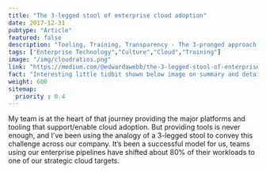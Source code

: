 ```yaml
---
title: "The 3-legged stool of enterprise cloud adoption"
date: 2017-12-31
pubtype: "Article"
featured: false
description: "Tooling, Training, Transparency - The 3-pronged approach to successful cloud adoption in the enterprise."
tags: ["Enterprise Technology","Culture","Cloud","Training"]
image: "/img/cloudratios.png"
link: "https://medium.com/@edwardawebb/the-3-legged-stool-of-enterprise-cloud-adoption-b16db3fba97d"
fact: "Interesting little tidbit shown below image on summary and detail page"
weight: 600
sitemap:
  priority : 0.4
---
```


My team is at the heart of that journey providing the major platforms and tooling that support/enable cloud adoption. But providing tools is never enough, and I’ve been using the analogy of a 3-legged stool to convey this challenge across our company. It’s been a successful model for us, teams using our enterprise pipelines have shifted about 80% of their workloads to one of our strategic cloud targets.
